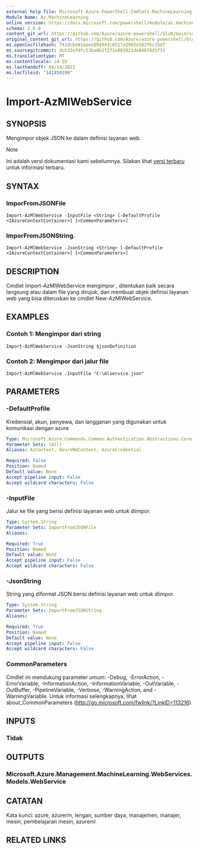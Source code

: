 ```yaml
---
external help file: Microsoft.Azure.PowerShell.Cmdlets.MachineLearning.dll-Help.xml
Module Name: Az.MachineLearning
online version: https://docs.microsoft.com/powershell/module/az.machinelearning/import-azmlwebservice
schema: 2.0.0
content_git_url: https://github.com/Azure/azure-powershell/blob/main/src/MachineLearning/MachineLearning/help/Import-AzMlWebService.md
original_content_git_url: https://github.com/Azure/azure-powershell/blob/main/src/MachineLearning/MachineLearning/help/Import-AzMlWebService.md
ms.openlocfilehash: 741dcbe81aaee804943c0517a2985e503fbc25df
ms.sourcegitcommit: dcb33efdfc53ba0b2f271e883021de84878d1f31
ms.translationtype: MT
ms.contentlocale: id-ID
ms.lasthandoff: 04/14/2022
ms.locfileid: "141850190"
---
```

# Import-AzMlWebService

## SYNOPSIS
Mengimpor objek JSON ke dalam definisi layanan web.

> [!NOTE]
>Ini adalah versi dokumentasi kami sebelumnya. Silakan lihat [versi terbaru](/powershell/module/az.machinelearning/import-azmlwebservice) untuk informasi terbaru.

## SYNTAX

### ImporFromJSONFile
```
Import-AzMlWebService -InputFile <String> [-DefaultProfile <IAzureContextContainer>] [<CommonParameters>]
```

### ImporFromJSONString.
```
Import-AzMlWebService -JsonString <String> [-DefaultProfile <IAzureContextContainer>] [<CommonParameters>]
```

## DESCRIPTION
Cmdlet Import-AzMlWebService mengimpor , ditentukan baik secara langsung atau dalam file yang dirujuk, dan membuat objek definisi layanan web yang bisa diteruskan ke cmdlet New-AzMlWebService.

## EXAMPLES

### Contoh 1: Mengimpor dari string
```
Import-AzMlWebService -JsonString $jsonDefinition
```

### Contoh 2: Mengimpor dari jalur file
```
Import-AzMlWebService -InputFile "C:\mlservice.json"
```

## PARAMETERS

### -DefaultProfile
Kredensial, akun, penyewa, dan langganan yang digunakan untuk komunikasi dengan azure

```yaml
Type: Microsoft.Azure.Commands.Common.Authentication.Abstractions.Core.IAzureContextContainer
Parameter Sets: (All)
Aliases: AzContext, AzureRmContext, AzureCredential

Required: False
Position: Named
Default value: None
Accept pipeline input: False
Accept wildcard characters: False
```

### -InputFile
Jalur ke file yang berisi definisi layanan web untuk diimpor.

```yaml
Type: System.String
Parameter Sets: ImportFromJSONFile
Aliases:

Required: True
Position: Named
Default value: None
Accept pipeline input: False
Accept wildcard characters: False
```

### -JsonString
String yang diformat JSON berisi definisi layanan web untuk diimpor.

```yaml
Type: System.String
Parameter Sets: ImportFromJSONString.
Aliases:

Required: True
Position: Named
Default value: None
Accept pipeline input: False
Accept wildcard characters: False
```

### CommonParameters
Cmdlet ini mendukung parameter umum: -Debug, -ErrorAction, -ErrorVariable, -InformationAction, -InformationVariable, -OutVariable, -OutBuffer, -PipelineVariable, -Verbose, -WarningAction, and -WarningVariable. Untuk informasi selengkapnya, lihat about_CommonParameters (http://go.microsoft.com/fwlink/?LinkID=113216).

## INPUTS

### Tidak

## OUTPUTS

### Microsoft.Azure.Management.MachineLearning.WebServices.Models.WebService

## CATATAN
Kata kunci: azure, azurerm, lengan, sumber daya, manajemen, manajer, mesin, pembelajaran mesin, azureml

## RELATED LINKS
